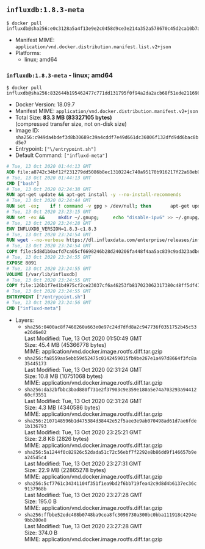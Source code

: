## `influxdb:1.8.3-meta`

```console
$ docker pull influxdb@sha256:e0c3128a5a4f13e9e2c0458d9ce3e214a352a578670c45d2ca10b7ad3a79d4ee
```

-	Manifest MIME: `application/vnd.docker.distribution.manifest.list.v2+json`
-	Platforms:
	-	linux; amd64

### `influxdb:1.8.3-meta` - linux; amd64

```console
$ docker pull influxdb@sha256:832644b195462477c771dd131795f0f94a2da2acb68f51ede21169812fe476c7
```

-	Docker Version: 18.09.7
-	Manifest MIME: `application/vnd.docker.distribution.manifest.v2+json`
-	Total Size: **83.3 MB (83327105 bytes)**  
	(compressed transfer size, not on-disk size)
-	Image ID: `sha256:c949da4bdef3d8b30689c39a4cddf7e49d661dc36006f132dfd9dd6bac8bd5e7`
-	Entrypoint: `["\/entrypoint.sh"]`
-	Default Command: `["influxd-meta"]`

```dockerfile
# Tue, 13 Oct 2020 01:44:13 GMT
ADD file:a8742c34bf12f231279dd5086b8ec1310224c740a95170b916217f22a68eb9a7 in / 
# Tue, 13 Oct 2020 01:44:13 GMT
CMD ["bash"]
# Tue, 13 Oct 2020 02:24:38 GMT
RUN apt-get update && apt-get install -y --no-install-recommends 		ca-certificates 		curl 		netbase 		wget 	&& rm -rf /var/lib/apt/lists/*
# Tue, 13 Oct 2020 02:24:44 GMT
RUN set -ex; 	if ! command -v gpg > /dev/null; then 		apt-get update; 		apt-get install -y --no-install-recommends 			gnupg 			dirmngr 		; 		rm -rf /var/lib/apt/lists/*; 	fi
# Tue, 13 Oct 2020 23:23:15 GMT
RUN set -ex &&     mkdir ~/.gnupg;     echo "disable-ipv6" >> ~/.gnupg/dirmngr.conf;     for key in         05CE15085FC09D18E99EFB22684A14CF2582E0C5 ;     do         gpg --keyserver ha.pool.sks-keyservers.net --recv-keys "$key" ||         gpg --keyserver pgp.mit.edu --recv-keys "$key" ||         gpg --keyserver keyserver.pgp.com --recv-keys "$key" ;     done
# Tue, 13 Oct 2020 23:24:28 GMT
ENV INFLUXDB_VERSION=1.8.3-c1.8.3
# Tue, 13 Oct 2020 23:24:54 GMT
RUN wget --no-verbose https://dl.influxdata.com/enterprise/releases/influxdb-meta_${INFLUXDB_VERSION}_amd64.deb.asc &&     wget --no-verbose https://dl.influxdata.com/enterprise/releases/influxdb-meta_${INFLUXDB_VERSION}_amd64.deb &&     gpg --batch --verify influxdb-meta_${INFLUXDB_VERSION}_amd64.deb.asc influxdb-meta_${INFLUXDB_VERSION}_amd64.deb &&     dpkg -i influxdb-meta_${INFLUXDB_VERSION}_amd64.deb &&     rm -f influxdb-meta_${INFLUXDB_VERSION}_amd64.deb*
# Tue, 13 Oct 2020 23:24:54 GMT
COPY file:5d8d1b0acfd7ca05cf6698246b28d240206fa448f4aa5ac839c9ad323adbeac2 in /etc/influxdb/influxdb-meta.conf 
# Tue, 13 Oct 2020 23:24:55 GMT
EXPOSE 8091
# Tue, 13 Oct 2020 23:24:55 GMT
VOLUME [/var/lib/influxdb]
# Tue, 13 Oct 2020 23:24:55 GMT
COPY file:126b1f7e41b4975cf2ce23037cf6a46253fb817023062317380c48ff5df47228 in /entrypoint.sh 
# Tue, 13 Oct 2020 23:24:55 GMT
ENTRYPOINT ["/entrypoint.sh"]
# Tue, 13 Oct 2020 23:24:56 GMT
CMD ["influxd-meta"]
```

-	Layers:
	-	`sha256:0400ac8f7460260a663e0e97c24d7dfd8a2c947736f0351752b45c53e26d6e02`  
		Last Modified: Tue, 13 Oct 2020 01:50:49 GMT  
		Size: 45.4 MB (45366778 bytes)  
		MIME: application/vnd.docker.image.rootfs.diff.tar.gzip
	-	`sha256:fa8559aa5ebb59d52475c0142459015fb9be267e1a497d8664f3fc8a35445173`  
		Last Modified: Tue, 13 Oct 2020 02:31:24 GMT  
		Size: 10.8 MB (10751068 bytes)  
		MIME: application/vnd.docker.image.rootfs.diff.tar.gzip
	-	`sha256:da32bfbbc3bad880f731e2f37903c9e359e180a5e74a703293a9441260cf3551`  
		Last Modified: Tue, 13 Oct 2020 02:31:24 GMT  
		Size: 4.3 MB (4340586 bytes)  
		MIME: application/vnd.docker.image.rootfs.diff.tar.gzip
	-	`sha256:2107148596b1d475384d38442e52f5aee3e9ab070498ad61d7ae6fde1b136793`  
		Last Modified: Tue, 13 Oct 2020 23:25:21 GMT  
		Size: 2.8 KB (2826 bytes)  
		MIME: application/vnd.docker.image.rootfs.diff.tar.gzip
	-	`sha256:5a1244f0c82926c52dada51c72c56ebf7f2292e8b86dd9f146657b9ea24545c4`  
		Last Modified: Tue, 13 Oct 2020 23:27:31 GMT  
		Size: 22.9 MB (22865278 bytes)  
		MIME: application/vnd.docker.image.rootfs.diff.tar.gzip
	-	`sha256:5cf7761c34341104f351f1ea9bd2f6bb719fea42c9d8d4b6137ec36c9137968b`  
		Last Modified: Tue, 13 Oct 2020 23:27:28 GMT  
		Size: 195.0 B  
		MIME: application/vnd.docker.image.rootfs.diff.tar.gzip
	-	`sha256:ffbbe52edc408b0748ba9cea8fc3096730a300bc0bba111918c4294e9bb200e8`  
		Last Modified: Tue, 13 Oct 2020 23:27:28 GMT  
		Size: 374.0 B  
		MIME: application/vnd.docker.image.rootfs.diff.tar.gzip

